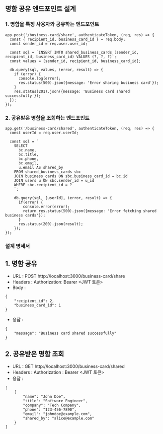 ## 명함 공유 엔드포인트 설계
### 1. 명함을 특정 사용자와 공유하는 엔드포인트
```
app.post('/business-card/share', authenticateToken, (req, res) => {
  const { recipient_id, business_card_id } = req.body;
  const sender_id = req.user.user_id;

  const sql = `INSERT INTO shared_business_cards (sender_id, recipient_id, business_card_id) VALUES (?, ?, ?)`;
  const values = [sender_id, recipient_id, business_card_id];

  db.query(sql, values, (error, result) => {
    if (error) {
      console.log(error);
      res.status(500).json({message: 'Error sharing business card'});
    }
    res.status(201).json({message: 'Business card shared successfully'});
  });
});
```

### 2. 공유받은 명함을 조회하는 엔드포인트
```
app.get('/business-card/shared', authenticateToken, (req, res) => {
  const userId = req.user.userId;

  const sql = `
    SELECT 
      bc.name,
      bc.title,
      bc.phone,
      bc.email,
      u.email AS shared_by
    FROM shared_business_cards sbc
    JOIN business_cards ON sbc.business_card_id = bc.id
    JOIN users u ON sbc.sender_id = u_id
    WHERE sbc.recipient_id = ?
    `;

    db.query(sql, [userId], (error, result) => {
      if(error) {
        console.error(error);
        return res.status(500).json({message: 'Error fetching shared business cards'});
      }
      res.status(200).json(result);
    });
});
```
### 설계 명세서
## 1. 명함 공유
- URL : POST http://localhost:3000/business-card/share
- Headers : Authorization: Bearer <JWT 토큰>
- Body : 
```
{
    "recipient_id": 2,
    "business_card_id": 1
}
```
- 응답 : 
```
{
    "message": "Business card shared successfully"
}
```

## 2. 공유받은 명함 조회
- URL : GET http://localhost:3000/business-card/shared
- Headers : Authorization : Bearer <JWT 토큰>
- 응답 : 
```
[
    {
        "name": "John Doe",
        "title": "Software Engineer",
        "company": "Tech Company",
        "phone": "123-456-7890",
        "email": "johndoe@example.com",
        "shared_by": "alice@example.com"
    }
]
```
